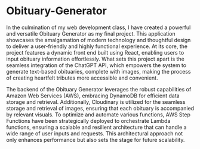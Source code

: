 # Obituary-Generator


In the culmination of my web development class, I have created a powerful and versatile Obituary Generator as my final project. This application showcases the amalgamation of modern technology and thoughtful design to deliver a user-friendly and highly functional experience. At its core, the project features a dynamic front end built using React, enabling users to input obituary information effortlessly. What sets this project apart is the seamless integration of the ChatGPT API, which empowers the system to generate text-based obituaries, complete with images, making the process of creating heartfelt tributes more accessible and convenient.

The backend of the Obituary Generator leverages the robust capabilities of Amazon Web Services (AWS), embracing DynamoDB for efficient data storage and retrieval. Additionally, Cloudinary is utilized for the seamless storage and retrieval of images, ensuring that each obituary is accompanied by relevant visuals. To optimize and automate various functions, AWS Step Functions have been strategically deployed to orchestrate Lambda functions, ensuring a scalable and resilient architecture that can handle a wide range of user inputs and requests. This architectural approach not only enhances performance but also sets the stage for future scalability.
